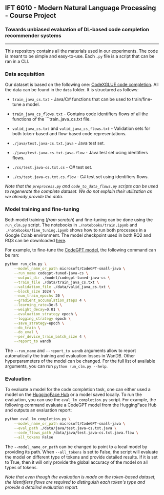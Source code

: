 ## IFT 6010 - Modern Natural Language Processing - Course Project
### Towards unbiased evaluation of DL-based code completion recommender systems
---

This repository contains all the materials used in our experiments. 
The code is meant to be simple and easy-to-use. Each ```.py``` file is a script that can be ran in a CLI.

### Data acquisition

Our dataset is based on the following one: [CodeXGLUE code completion](https://github.com/microsoft/CodeXGLUE/tree/main/Code-Code/CodeCompletion-token).
All the data can be found in the ```data``` folder. It is structured as follows:

- ```train_java_cs.txt``` - Java/C# functions that can be used to train/fine-tune a model.
- ```train_java_cs_flows.txt``` - Contains code identifiers flows of all the functions of the ```train_java_cs.txt file.
- ```valid_java_cs.txt``` and ```valid_java_cs_flows.txt``` - Validation sets for both token-based and flow-based code representations.


- ```./java/test.java-cs.txt.java``` - Java test set.
- ```./java/test.java-cs.txt.java.flow``` - Java test set using identifiers flows.
- ```./cs/test.java-cs.txt.cs``` - C# test set.
- ```./cs/test.java-cs.txt.cs.flow``` - C# test set using identifiers flows.

*Note that the ```preprocess.py``` and ```code_to_data_flows.py``` scripts can be used to regenerate the complete dataset. We do not explain their utilization as we already provide the data.*

### Model training and fine-tuning

Both model training (*from scratch*) and fine-tuning can be done using the ```run_clm.py``` script.
The notebooks in ```./notebooks/train.ipynb``` and ```./notebooks/fine_tuning.ipynb``` shows how to run both processes in a Google Colab environment. 
The model checkpoint used in both RQ2 and RQ3 can be downloaded [here](https://drive.google.com/drive/folders/1lHlZuO5eCfhfNFo_HevTpiK1B_ZkDxZ2?usp=sharing).

For example, to fine-tune the [CodeGPT model](https://huggingface.co/microsoft/CodeGPT-small-java), the following command can be ran:
```sh
python run_clm.py \
    --model_name_or_path microsoft/CodeGPT-small-java \
    --run_name codegpt-tuned-java-cs \
    --output_dir ./model/codegpt-tuned-java-cs \
    --train_file ./data/train_java_cs.txt \
    --validation_file ./data/valid_java_cs.txt \
    --block_size 1024 \
    --num_train_epochs 20 \
    --gradient_accumulation_steps 4 \
    --learning_rate=3e-5 \
    --weight_decay=0.01 \
    --evaluation_strategy epoch \
    --logging_strategy epoch \
    --save_strategy=epoch \
    --do_train \
    --do_eval \
    --per_device_train_batch_size 4 \
    --report_to wandb
```
The ```--run_name``` and ```--report_to wandb``` arguments allow to report automatically the training and evaluation losses in WanDB. Other hyperparameters of the model can be changed. For the full list of available arguments, you can run ```python run_clm.py --help```. 

### Evaluation

To evaluate a model for the code completion task, one can either used a model on the [HuggingFace Hub](https://huggingface.co/models) or a model saved locally. 
To run the evaluation, you can use the ```eval_lm_completion.py``` script. For example, the following command evaluate a CodeGPT model from the HuggingFace Hub and outputs an evaluation report:

```sh
python eval_lm_completion.py \
    --model_name_or_path microsoft/CodeGPT-small-java \
    --eval_path ./data/java/test.java-cs.txt.java \
    --code_flows_path /data/java/test.java-cs.txt.java.flow \
    --all_tokens False
```
The ```--model_name_or_path``` can be changed to point to a local model by providing its path. 
When ```--all_tokens``` is set to False, the script will evaluate the model on different type of tokens and provide detailed results. If it is set to True, then it will only provide the global accuracy of the model on all types of tokens.

*Note that even though the evaluation is made on the token-based dataset, the identifiers flows are required to distinguish each token's type and provide a detailed evaluation report.*

